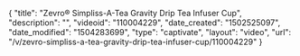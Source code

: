 {
    "title": "Zevro&reg; Simpliss-A-Tea Gravity Drip Tea Infuser Cup",
    "description": "",
    "videoid": "110004229",
    "date_created": "1502525097",
    "date_modified": "1504283699",
    "type": "captivate",
    "layout": "video",
    "url": "\/v\/zevro-simpliss-a-tea-gravity-drip-tea-infuser-cup\/110004229"
}